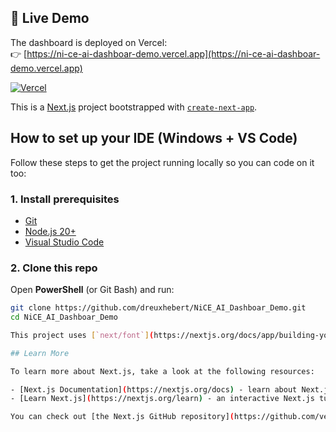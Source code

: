 ## 🚀 Live Demo

The dashboard is deployed on Vercel:  
👉 [https://ni-ce-ai-dashboar-demo.vercel.app](https://ni-ce-ai-dashboar-demo.vercel.app)

[![Vercel](https://img.shields.io/badge/deployed-Vercel-brightgreen?logo=vercel)](https://ni-ce-ai-dashboar-demo.vercel.app)


This is a [Next.js](https://nextjs.org) project bootstrapped with [`create-next-app`](https://nextjs.org/docs/app/api-reference/cli/create-next-app).

## How to set up your IDE (Windows + VS Code)

Follow these steps to get the project running locally so you can code on it too:

### 1. Install prerequisites
- [Git](https://git-scm.com/download/win)  
- [Node.js 20+](https://nodejs.org/en/download/)  
- [Visual Studio Code](https://code.visualstudio.com/Download)  

### 2. Clone this repo
Open **PowerShell** (or Git Bash) and run:
```bash
git clone https://github.com/dreuxhebert/NiCE_AI_Dashboar_Demo.git
cd NiCE_AI_Dashboar_Demo

This project uses [`next/font`](https://nextjs.org/docs/app/building-your-application/optimizing/fonts) to automatically optimize and load [Geist](https://vercel.com/font), a new font family for Vercel.

## Learn More

To learn more about Next.js, take a look at the following resources:

- [Next.js Documentation](https://nextjs.org/docs) - learn about Next.js features and API.
- [Learn Next.js](https://nextjs.org/learn) - an interactive Next.js tutorial.

You can check out [the Next.js GitHub repository](https://github.com/vercel/next.js) - your feedback and contributions are welcome!
